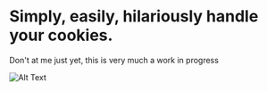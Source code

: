 # Simply, easily, hilariously handle your cookies.

Don't at me just yet, this is very much a work in progress

![Alt Text](https://media.giphy.com/media/bAlYQOugzX9sY/giphy.gif)
